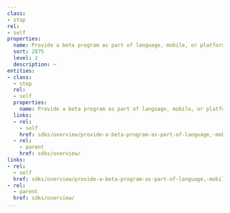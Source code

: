 ```yaml
---
class:
- stop
rel:
- self
properties:
  name: Provide a beta program as part of language, mobile, or platform SDKs.
  sort: 2875
  level: 2
  description: ~
entities:
- class:
  - stop
  rel:
  - self
  properties:
    name: Provide a beta program as part of language, mobile, or platform SDKs.
  links:
  - rel:
    - self
    href: sdks/overview/provide-a-beta-program-as-part-of-language,-mobile,-or-platform-sdks..md
  - rel:
    - parent
    href: sdks/overview/
links:
- rel:
  - self
  href: sdks/overview/provide-a-beta-program-as-part-of-language,-mobile,-or-platform-sdks..md
- rel:
  - parent
  href: sdks/overview/
...
```

